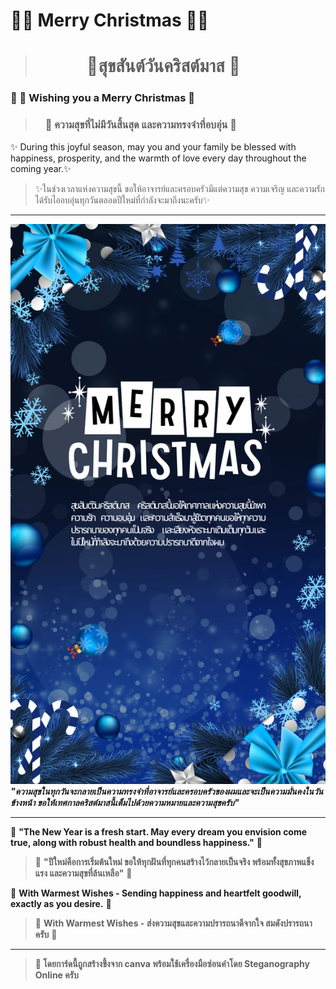 # 🎄🎄 Merry Christmas 🎄🎄
> #  ⠀⠀⠀⠀🎉สุขสันต์วันคริสต์มาส 🎉


### 🎅 🌟 Wishing you a Merry Christmas 💖  
> ### ⠀ 🌟 ความสุขที่ไม่มีวันสิ้นสุด และความทรงจำที่อบอุ่น 💖

✨ During this joyful season, may you and your family be blessed with happiness, prosperity, and the warmth of love every day throughout the coming year.✨
 ⠀ 
> ✨ในช่วงเวลาแห่งความสุขนี้ ขอให้อาจารย์และครอบครัวมีแต่ความสุข ความเจริญ และความรักได้รับไออบอุ่นทุกวันตลอดปีใหม่ที่กำลังจะมาถึงนะครับ✨

---

![Christmas Card](MyPhoto/photopasin.png)  
_**"ความสุขในทุกวันจะกลายเป็นความทรงจำที่อาจารย์และครอบครัวของผมและจะเป็นความมั่นคงในวันข้างหน้า ขอให้เทศกาลคริสต์มาสนี้เต็มไปด้วยความหมายและความสุขครับ"**_

---
🎁 **"The New Year is a fresh start. May every dream you envision come true, along with robust health and boundless happiness."** 🎁
> 🎁 **"ปีใหม่คือการเริ่มต้นใหม่ ขอให้ทุกฝันที่ทุกคนสร้างไว้กลายเป็นจริง พร้อมทั้งสุขภาพแข็งแรง และความสุขที่ล้นเหลือ"** 🎁

🎄 **With Warmest Wishes - Sending happiness and heartfelt goodwill, exactly as you desire.** 🎄
> 🎄 **With Warmest Wishes - ส่งความสุขและความปรารถนาดีจากใจ สมดังปรารถนาครับ** 🎄

---

> **💌 โดยการ์ดนี้ถูกสร้างขึ้งจาก canva พร้อมใช้เครื่องมือซ่อนคำโดย Steganography Online ครับ**


